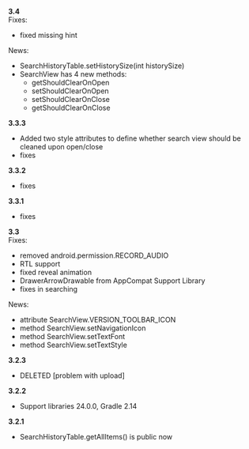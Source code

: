 **3.4**  
Fixes:
- fixed missing hint

News:
- SearchHistoryTable.setHistorySize(int historySize)
- SearchView has 4 new methods: 
  * getShouldClearOnOpen 
  * setShouldClearOnOpen
  * setShouldClearOnClose
  * getShouldClearOnClose
  
  
**3.3.3**  
- Added two style attributes to define whether search view should be cleaned upon open/close
- fixes
  
**3.3.2**  
- fixes

**3.3.1**  
- fixes

**3.3**  
Fixes:
- removed android.permission.RECORD_AUDIO
- RTL support
- fixed reveal animation
- DrawerArrowDrawable from AppCompat Support Library
- fixes in searching
 
News:
- attribute SearchView.VERSION_TOOLBAR_ICON
- method SearchView.setNavigationIcon
- method SearchView.setTextFont
- method SearchView.setTextStyle
 
**3.2.3**
 - DELETED [problem with upload]

**3.2.2**
 - Support libraries 24.0.0, Gradle 2.14

**3.2.1**
 - SearchHistoryTable.getAllItems() is public now
